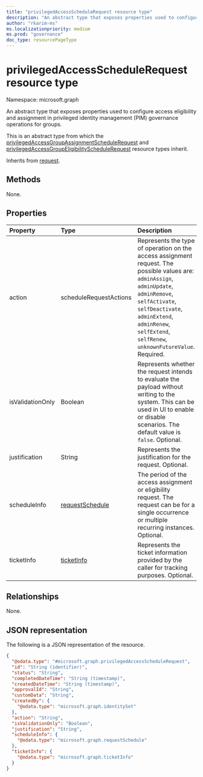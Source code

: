```yaml
---
title: "privilegedAccessScheduleRequest resource type"
description: "An abstract type that exposes properties used to configure access eligibility and assignment in privileged identity management (PIM) governance operations for groups."
author: "rkarim-ms"
ms.localizationpriority: medium
ms.prod: "governance"
doc_type: resourcePageType
---
```


# privilegedAccessScheduleRequest resource type

Namespace: microsoft.graph

An abstract type that exposes properties used to configure access eligibility and assignment in privileged identity management (PIM) governance operations for groups.

This is an abstract type from which the [privilegedAccessGroupAssignmentScheduleRequest](privilegedaccessgroupassignmentschedulerequest.md) and [privilegedAccessGroupEligibilityScheduleRequest](privilegedaccessgroupeligibilityschedulerequest.md) resource types inherit.

Inherits from [request](../resources/request.md).

## Methods
None.
<!-- |Method|Return type|Description|
|:---|:---|:---|
|[List privilegedAccessScheduleRequests](../api/privilegedaccessschedulerequest-list.md)|[privilegedAccessScheduleRequest](../resources/privilegedaccessschedulerequest.md) collection|Get a list of the [privilegedAccessScheduleRequest](../resources/privilegedaccessschedulerequest.md) objects and their properties.|
|[Get privilegedAccessScheduleRequest](../api/privilegedaccessschedulerequest-get.md)|[privilegedAccessScheduleRequest](../resources/privilegedaccessschedulerequest.md)|Read the properties and relationships of a [privilegedAccessScheduleRequest](../resources/privilegedaccessschedulerequest.md) object.|
|[Update privilegedAccessScheduleRequest](../api/privilegedaccessschedulerequest-update.md)|[privilegedAccessScheduleRequest](../resources/privilegedaccessschedulerequest.md)|Update the properties of a [privilegedAccessScheduleRequest](../resources/privilegedaccessschedulerequest.md) object.|
|[Delete privilegedAccessScheduleRequest](../api/privilegedaccessschedulerequest-delete.md)|None|Delete a [privilegedAccessScheduleRequest](../resources/privilegedaccessschedulerequest.md) object.| -->

## Properties
|Property|Type|Description|
|:---|:---|:---|
|action|scheduleRequestActions| Represents the type of operation on the access assignment request. The possible values are: `adminAssign`, `adminUpdate`, `adminRemove`, `selfActivate`, `selfDeactivate`, `adminExtend`, `adminRenew`, `selfExtend`, `selfRenew`, `unknownFutureValue`. Required.|
|isValidationOnly|Boolean|Represents whether the request intends to evaluate the payload without writing to the system. This can be used in UI to enable or disable scenarios. The default value is `false`. Optional.|
|justification|String|Represents the justification for the request. Optional.|
|scheduleInfo|[requestSchedule](../resources/requestschedule.md)|The period of the access assignment or eligibility request. The request can be for a single occurrence or multiple recurring instances. Optional.|
|ticketInfo|[ticketInfo](../resources/ticketinfo.md)|Represents the ticket information provided by the caller for tracking purposes. Optional.|

## Relationships
None.

## JSON representation
The following is a JSON representation of the resource.
<!-- {
  "blockType": "resource",
  "keyProperty": "id",
  "@odata.type": "microsoft.graph.privilegedAccessScheduleRequest",
  "baseType": "microsoft.graph.request",
  "openType": false
}
-->
``` json
{
  "@odata.type": "#microsoft.graph.privilegedAccessScheduleRequest",
  "id": "String (identifier)",
  "status": "String",
  "completedDateTime": "String (timestamp)",
  "createdDateTime": "String (timestamp)",
  "approvalId": "String",
  "customData": "String",
  "createdBy": {
    "@odata.type": "microsoft.graph.identitySet"
  },
  "action": "String",
  "isValidationOnly": "Boolean",
  "justification": "String",
  "scheduleInfo": {
    "@odata.type": "microsoft.graph.requestSchedule"
  },
  "ticketInfo": {
    "@odata.type": "microsoft.graph.ticketInfo"
  }
}
```

